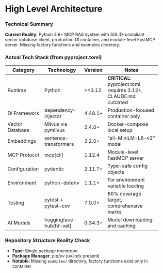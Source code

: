 # High Level Architecture

### Technical Summary

**Current Reality**: Python 3.9+ MCP RAG system with SOLID-compliant vector database client, production DI container, and module-level FastMCP server. Missing factory functions and examples directory.

### Actual Tech Stack (from pyproject.toml)

| Category            | Technology              | Version | Notes                                    |
| ------------------- | ----------------------- | ------- | ---------------------------------------- |
| Runtime             | Python                  | >=3.12  | **CRITICAL**: pyproject.toml requires 3.12+, CLAUDE.md outdated |
| DI Framework        | dependency-injector     | 4.48.1+ | Production-focused container only        |
| Vector Database     | Milvus via pymilvus     | 2.4.0+  | Docker-compose local setup               |
| Embeddings          | sentence-transformers   | 2.2.0+  | "all-MiniLM-L6-v2" model                |
| MCP Protocol        | mcp[cli]                | 1.12.4  | Module-level FastMCP server             |
| Configuration       | pydantic                | 2.11.7+ | Type-safe config objects                |
| Environment         | python-dotenv           | 1.1.1+  | For environment variable loading         |
| Testing             | pytest + pytest-cov    | 7.0.0+  | 80% coverage target, comprehensive marks |
| AI Models           | huggingface-hub[hf-xet] | 0.34.3+ | Model downloading and caching            |

### Repository Structure Reality Check

- **Type**: Single package monorepo
- **Package Manager**: pip/uv (uv.lock present)
- **Notable**: Missing `examples/` directory, factory functions exist only in container
